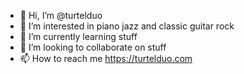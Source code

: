- 👋 Hi, I’m @turtelduo
- 👀 I’m interested in piano jazz and classic guitar rock
- 🌱 I’m currently learning stuff
- 💞️ I’m looking to collaborate on stuff
- 📫 How to reach me https://turtelduo.com

<!---
turtelduo/turtelduo is a ✨ special ✨ repository because its `README.md` (this file) appears on your GitHub profile.
You can click the Preview link to take a look at your changes.
--->
